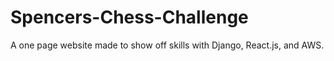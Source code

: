 # Spencers-Chess-Challenge
A one page website made to show off skills with Django, React.js, and AWS.
